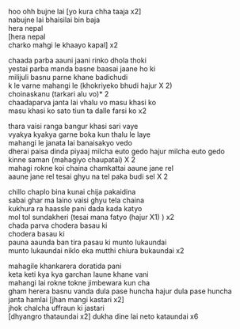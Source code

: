 hoo ohh bujne lai [yo kura chha taaja x2]  
nabujne lai bhaisilai bin baja  
hera nepal  
[hera nepal  
charko mahgi le khaayo kapal] x2  
  
  
chaada parba aauni jaani rinko dhola thoki  
yestai parba manda basne baasai jaane ho ki  
milijuli basnu parne khane badichudi   
k le varne mahangi le (khokriyeko bhudi hajur X 2)  
choinaskanu (tarkari alu vo)* 2   
chaadaparva janta lai vhalu vo masu khasi ko   
masu khasi ko sato tiun ta dalle farsi ko  x2  
  
  
thara vaisi ranga bangur khasi sari vaye   
vyakya kyakya garne boka kun thalu le laye  
mahangi le janata lai banaisakyo vedo   
dherai paisa dinda piyaaj milcha euto gedo hajur milcha euto gedo  
kinne saman (mahagiyo chaupatai) X 2  
mahagi rokne koi chaina chamkattai aaune jane rel   
aaune jane rel tesai ghyu na tel paka budi sel X 2  
  
  
chillo chaplo bina kunai chija pakaidina   
sabai ghar ma laino vaisi ghyu tela chaina  
kukhura ra haassle pani dada kada katyo   
mol tol sundakheri (tesai mana fatyo (hajur X1)  ) x2   
chada parva chodera basau ki  
chodera basau ki  
pauna aaunda ban tira pasau ki munto lukaundai  
munto lukaundai niklo eka mutthi chiura bukaundai x2  
  
  
mahagile khankarera doratida pani   
keta keti kya kya garchan laune khane vani  
mahangi lai rokne tokne jimbewara kun cha   
gham herera basnu vanda dula pase huncha hajur dula pase huncha   
janta hamlai [jhan mangi kastari x2]  
jhok chalcha uffraun ki jastari   
[dhyangro thataundai x2] dukha dine lai neto kataundai x6  
